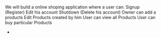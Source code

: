 
We will build a online shoping application where a user can:
Signup (Register)
Edit his account
Shutdown (Delete his account)
Owner can add a products
Edit Products created by him
User can view all Products
User can buy particular Products

-
